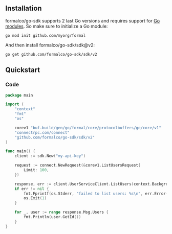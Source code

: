 
## Installation

formalco/go-sdk supports 2 last Go versions and requires support for
[Go modules](https://github.com/golang/go/wiki/Modules). So make sure to initialize a Go module:

```shell
go mod init github.com/myorg/formal
```

And then install formalco/go-sdk/sdk@v2:

```shell
go get github.com/formalco/go-sdk/sdk/v2
```

## Quickstart

### Code

```go
package main

import (
	"context"
	"fmt"
	"os"

	corev1 "buf.build/gen/go/formal/core/protocolbuffers/go/core/v1"
	"connectrpc.com/connect"
	"github.com/formalco/go-sdk/sdk/v2"
)

func main() {
	client := sdk.New("my-api-key")

	request := connect.NewRequest(&corev1.ListUsersRequest{
		Limit: 100,
	})

	response, err := client.UserServiceClient.ListUsers(context.Background(), request)
	if err != nil {
		fmt.Fprintf(os.Stderr, "failed to list users: %s\n", err.Error())
		os.Exit(1)
	}

	for _, user := range response.Msg.Users {
		fmt.Println(user.GetId())
	}
}
```
